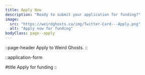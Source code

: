 ```yaml
---
title: Apply Now
description: "Ready to submit your application for funding?"
image:
  src: "https://weirdghosts.ca/img/Twitter-Card---Apply.png"
  alt: "Apply now for funding"
bodyClass: page--apply
---
```


::page-header
Apply to Weird Ghosts.
::

<!-- ::two-col-body

#col1
[Just two important things before you apply:]{.text-2xl.block.mb-6}

1. **Make sure you're eligible.** Your studio must be based in Canada, and a majority of founders from an underrepresented identity group.
2. **Prep your pitch deck.** We're looking for an [overview of your studio](/faq#what-should-i-include-in-my-pitch-deck), not just a project.

#col2
Applications for Early funding are currently closed. Please [get in touch](mailto:hello@weirdghosts.ca){.underline .font-bold} if you have any questions or would like to be notified when they open. Applications for our [Baby Ghosts program](/baby-ghosts) will open soon across Canada. -->

<!-- :apply-now-button -->

<!-- :: -->

::application-form

#title
Apply for funding
::
